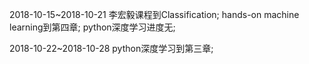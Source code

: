 2018-10-15~2018-10-21 李宏毅课程到Classification;
                      hands-on machine learning到第四章;
                      python深度学习进度无;
                      
2018-10-22~2018-10-28 python深度学习到第三章;
